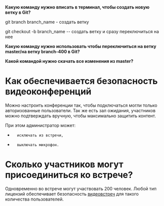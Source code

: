 **Какую команду нужно вписать в терминал, чтобы создать новую ветку в Git?**

git branch branch_name - создать ветку

git checkout -b branch_name -- создать ветку и сразу переключиться на нее


**Какую команду нужно использовать чтобы переключиться на ветку master/на ветку branch-400 в Git?**


**Какой командой нужно скачать все изменения из master?**




# Как обеспечивается безопасность видеоконференций


Можно настроить конференции так, чтобы подключаться могли только авторизованные пользователи. Так же есть зал ожидания, участников можно подтверждать вручную, чтобы максимально защитить контент.


При этом администратор может:
-       исключать из встречи,
-       выключать микрофон.


# Сколько участников могут присоединиться ко встрече?


Одновременно во встрече могут участвовать 200 человек. Любой тип лицензий обеспечивает безопасность [видеовстреч](https://developers.sber.ru/portal/products/jazz-by-sber) для такого количества пользователей.
